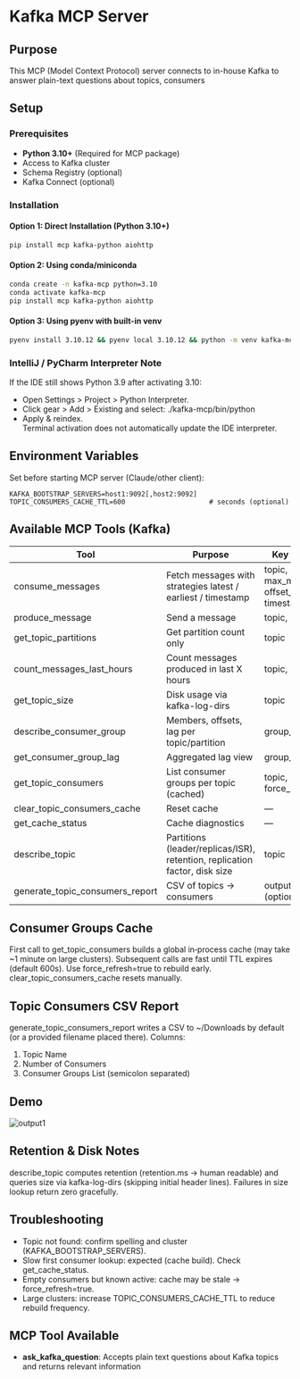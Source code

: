 # Kafka MCP Server

## Purpose

This MCP (Model Context Protocol) server connects to in-house Kafka to answer plain-text questions about topics,  consumers

## Setup

### Prerequisites

- **Python 3.10+** (Required for MCP package)
- Access to Kafka cluster
- Schema Registry (optional)
- Kafka Connect (optional)

### Installation

#### Option 1: Direct Installation (Python 3.10+)
```bash
pip install mcp kafka-python aiohttp
```

#### Option 2: Using conda/miniconda
```bash
conda create -n kafka-mcp python=3.10
conda activate kafka-mcp
pip install mcp kafka-python aiohttp
```

#### Option 3: Using pyenv with built-in venv
```bash
pyenv install 3.10.12 && pyenv local 3.10.12 && python -m venv kafka-mcp && source kafka-mcp/bin/activate && pip install --upgrade pip && pip install mcp kafka-python aiohttp
```

### IntelliJ / PyCharm Interpreter Note
If the IDE still shows Python 3.9 after activating 3.10:
- Open Settings > Project > Python Interpreter.
- Click gear > Add > Existing and select: ./kafka-mcp/bin/python
- Apply & reindex.  
Terminal activation does not automatically update the IDE interpreter.

## Environment Variables
Set before starting MCP server (Claude/other client):
```
KAFKA_BOOTSTRAP_SERVERS=host1:9092[,host2:9092]
TOPIC_CONSUMERS_CACHE_TTL=600                     # seconds (optional)
```

## Available MCP Tools (Kafka)
| Tool | Purpose | Key Params |
|------|---------|------------|
| consume_messages | Fetch messages with strategies latest / earliest / timestamp | topic, max_messages, offset_strategy, timestamp |
| produce_message | Send a message | topic, message |
| get_topic_partitions | Get partition count only | topic |
| count_messages_last_hours | Count messages produced in last X hours | topic, hours |
| get_topic_size | Disk usage via kafka-log-dirs | topic |
| describe_consumer_group | Members, offsets, lag per topic/partition | group_id |
| get_consumer_group_lag | Aggregated lag view | group_id |
| get_topic_consumers | List consumer groups per topic (cached) | topic, force_refresh |
| clear_topic_consumers_cache | Reset cache | — |
| get_cache_status | Cache diagnostics | — |
| describe_topic | Partitions (leader/replicas/ISR), retention, replication factor, disk size | topic |
| generate_topic_consumers_report | CSV of topics → consumers | output_file_path (optional) |

## Consumer Groups Cache
First call to get_topic_consumers builds a global in‑process cache (may take ~1 minute on large clusters). Subsequent calls are fast until TTL expires (default 600s). Use force_refresh=true to rebuild early. clear_topic_consumers_cache resets manually.

## Topic Consumers CSV Report
generate_topic_consumers_report writes a CSV to ~/Downloads by default (or a provided filename placed there). Columns:
1. Topic Name
2. Number of Consumers
3. Consumer Groups List (semicolon separated)

## Demo
![output1](https://github.com/user-attachments/assets/5af40240-de48-4fa4-867f-2547da28880a)


## Retention & Disk Notes
describe_topic computes retention (retention.ms → human readable) and queries size via kafka-log-dirs (skipping initial header lines). Failures in size lookup return zero gracefully.

## Troubleshooting
- Topic not found: confirm spelling and cluster (KAFKA_BOOTSTRAP_SERVERS).
- Slow first consumer lookup: expected (cache build). Check get_cache_status.
- Empty consumers but known active: cache may be stale → force_refresh=true.
- Large clusters: increase TOPIC_CONSUMERS_CACHE_TTL to reduce rebuild frequency.

## MCP Tool Available

- **ask_kafka_question**: Accepts plain text questions about Kafka topics and returns relevant information
